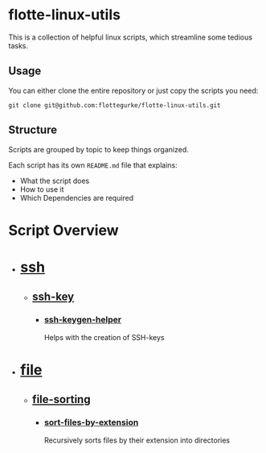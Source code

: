 # flotte-linux-utils
This is a collection of helpful linux scripts, which streamline some tedious tasks.

## Usage
You can either clone the entire repository or just copy the scripts you need:
```shell
git clone git@github.com:flottegurke/flotte-linux-utils.git
```

## Structure
Scripts are grouped by topic to keep things organized.

Each script has its own `README.md` file that explains:
- What the script does
- How to use it
- Which Dependencies are required

# Script Overview
- # [ssh](ssh)
    - ## [ssh-key](ssh/ssh-key)
        - ### [ssh-keygen-helper](ssh/ssh-key/ssh-keygen-helper)
          Helps with the creation of SSH-keys
- # [file](file)
    - ## [file-sorting](file/file-sorting)
        - ### [sort-files-by-extension](file/file-sorting/sort-files-by-extension)
          Recursively sorts files by their extension into directories